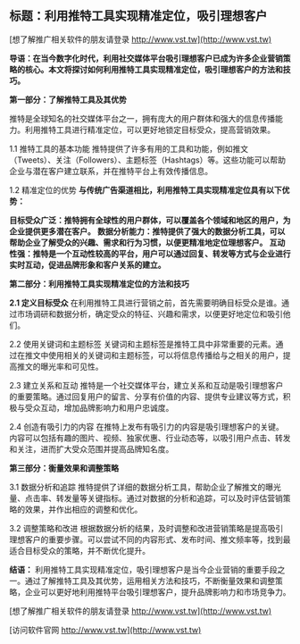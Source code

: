 ## **标题：利用推特工具实现精准定位，吸引理想客户**

[想了解推广相关软件的朋友请登录 http://www.vst.tw](http://www.vst.tw)

**导语：在当今数字化时代，利用社交媒体平台吸引理想客户已成为许多企业营销策略的核心。本文将探讨如何利用推特工具实现精准定位，吸引理想客户的方法和技巧。**

**第一部分：了解推特工具及其优势**

推特是全球知名的社交媒体平台之一，拥有庞大的用户群体和强大的信息传播能力。利用推特工具进行精准定位，可以更好地锁定目标受众，提高营销效果。

1.1 推特工具的基本功能
推特提供了许多有用的工具和功能，例如推文（Tweets）、关注（Followers）、主题标签（Hashtags）等。这些功能可以帮助企业与潜在客户建立联系，并在推特平台上有效传播信息。

1.2 精准定位的优势
**与传统广告渠道相比，利用推特工具实现精准定位具有以下优势：**

**目标受众广泛：推特拥有全球性的用户群体，可以覆盖各个领域和地区的用户，为企业提供更多潜在客户。**
**数据分析能力：推特提供了强大的数据分析工具，可以帮助企业了解受众的兴趣、需求和行为习惯，以便更精准地定位理想客户。**
**互动性强：推特是一个互动性较高的平台，用户可以通过回复、转发等方式与企业进行实时互动，促进品牌形象和客户关系的建立。**

**第二部分：利用推特工具实现精准定位的方法和技巧**

**2.1 定义目标受众**
在利用推特工具进行营销之前，首先需要明确目标受众是谁。通过市场调研和数据分析，确定受众的特征、兴趣和需求，以便更好地定位和吸引他们。

2.2 使用关键词和主题标签
关键词和主题标签是推特工具中非常重要的元素。通过在推文中使用相关的关键词和主题标签，可以将信息传播给与之相关的用户，提高推文的曝光率和可见性。

2.3 建立关系和互动
推特是一个社交媒体平台，建立关系和互动是吸引理想客户的重要策略。通过回复用户的留言、分享有价值的内容、提供专业建议等方式，积极与受众互动，增加品牌影响力和用户忠诚度。

2.4 创造有吸引力的内容
在推特上发布有吸引力的内容是吸引理想客户的关键。内容可以包括有趣的图片、视频、独家优惠、行业动态等，以吸引用户点击、转发和关注，进而扩大受众范围并提高品牌知名度。

**第三部分：衡量效果和调整策略**

3.1 数据分析和追踪
推特提供了详细的数据分析工具，帮助企业了解推文的曝光量、点击率、转发量等关键指标。通过对数据的分析和追踪，可以及时评估营销策略的效果，并作出相应的调整和优化。

3.2 调整策略和改进
根据数据分析的结果，及时调整和改进营销策略是提高吸引理想客户的重要步骤。可以尝试不同的内容形式、发布时间、推文频率等，找到最适合目标受众的策略，并不断优化提升。

**结语：**
利用推特工具实现精准定位，吸引理想客户是当今企业营销的重要手段之一。通过了解推特工具及其优势，运用相关方法和技巧，不断衡量效果和调整策略，企业可以更好地利用推特平台吸引理想客户，提升品牌影响力和市场竞争力。

[想了解推广相关软件的朋友请登录 http://www.vst.tw](http://www.vst.tw)


[访问软件官网 http://www.vst.tw](http://www.vst.tw)
